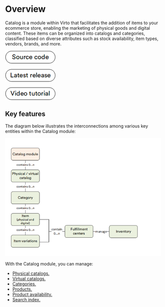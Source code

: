 # Overview

Catalog is a module within Virto that facilitates the addition of items to your ecommerce store, enabling the marketing of physical goods and digital content. These items can be organized into catalogs and categories, classified based on diverse attributes such as stock availability, item types, vendors, brands, and more.

[![Source code](media/source_code.png)](https://github.com/VirtoCommerce/vc-module-x-catalog)

[![Download](media/latest_release.png)](https://github.com/VirtoCommerce/vc-module-x-catalog/releases)

[![Video tutorial](media/video-tutorial-button.png)](https://youtu.be/E3JX9xgLAZo?si=tq_CaZ5J1JXqNs1R)

## Key features

The diagram below illustrates the interconnections among various key entities within the Catalog module:

![Catalog Logical Overview](media/catalog-categories-products.png)

With the Catalog module, you can manage:

* [Physical catalogs.](add-new-catalog.md#physical-catalogs)
* [Virtual catalogs.](add-new-catalog.md#virtual-catalogs)
* [Categories.](managing-categories.md)
* [Products.](managing-products.md)
* [Product availability.](setting-product-availability.md)
* [Search index.](managing-search-index.md)

